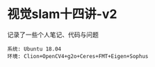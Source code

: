 # 视觉slam十四讲-v2
记录了一些个人笔记、代码与问题
```
系统: Ubuntu 18.04
环境: Clion+OpenCV4+g2o+Ceres+FMT+Eigen+Sophus
```
